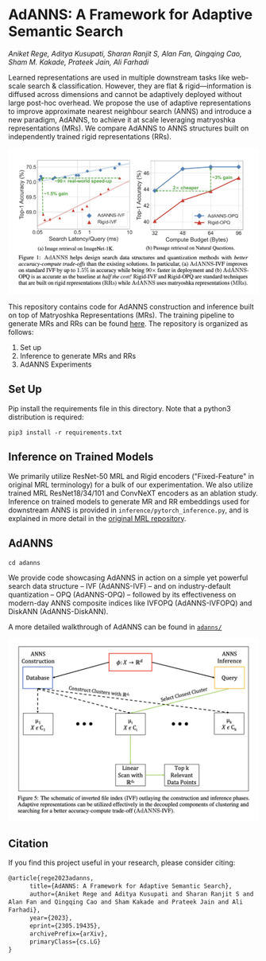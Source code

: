 # AdANNS: A Framework for Adaptive Semantic Search
_Aniket Rege, Aditya Kusupati, Sharan Ranjit S, Alan Fan, Qingqing Cao, Sham M. Kakade, Prateek Jain, Ali Farhadi_

Learned representations are used in multiple downstream tasks like web-scale search & classification. However, they are flat & rigid—information is diffused across dimensions and cannot be adaptively deployed without large post-hoc overhead. We propose the use of adaptive representations to improve approximate nearest neighbour search (ANNS) and introduce a new paradigm, AdANNS, to achieve it at scale leveraging matryoshka representations (MRs). We compare AdANNS to ANNS structures built on independently trained rigid representations (RRs).

<p align="center">
<img src="./images/adanns-teaser.png" width="768"/>
</p>

This repository contains code for AdANNS construction and inference built on top of Matryoshka Representations (MRs). The training pipeline to generate MRs and RRs can be found [here](https://github.com/RAIVNLab/MRL). The repository is organized as follows:

1. Set up
2. Inference to generate MRs and RRs
3. AdANNS Experiments


## Set Up
Pip install the requirements file in this directory. Note that a python3 distribution is required:
```
pip3 install -r requirements.txt
```

## Inference on Trained Models
We primarily utilize ResNet-50 MRL and Rigid encoders ("Fixed-Feature" in original MRL terminology) for a bulk of our experimentation. We also utilize trained MRL ResNet18/34/101 and ConvNeXT encoders as an ablation study. Inference on trained models to generate MR and RR embeddings used for downstream ANNS is provided in `inference/pytorch_inference.py`, and is explained in more detail in the [original MRL repository](https://github.com/RAIVNLab/MRL).


## AdANNS
`cd adanns`

We provide code showcasing AdANNS in action on a simple yet powerful search data structure – IVF (AdANNS-IVF) – and on industry-default quantization – OPQ (AdANNS-OPQ) – followed by its effectiveness on modern-day ANNS composite indices like IVFOPQ (AdANNS-IVFOPQ) and DiskANN (AdANNS-DiskANN).

A more detailed walkthrough of AdANNS can be found in [`adanns/`](adanns/)

<p align="center">
<img src="./images/flowchart.png" width="768"/>
</p>

## Citation
If you find this project useful in your research, please consider citing:
```
@article{rege2023adanns,
      title={AdANNS: A Framework for Adaptive Semantic Search}, 
      author={Aniket Rege and Aditya Kusupati and Sharan Ranjit S and Alan Fan and Qingqing Cao and Sham Kakade and Prateek Jain and Ali Farhadi},
      year={2023},
      eprint={2305.19435},
      archivePrefix={arXiv},
      primaryClass={cs.LG}
}
